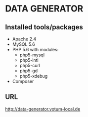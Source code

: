 
# DATA GENERATOR

## Installed tools/packages
- Apache 2.4
- MySQL 5.6
- PHP 5.6 with modules: 
  - php5-mysql 
  - php5-intl 
  - php5-curl 
  - php5-gd 
  - php5-xdebug 
- Composer

## URL

http://data-generator.votum-local.de
